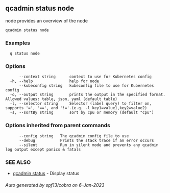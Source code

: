 ## qcadmin status node

node provides an overview of the node

```
qcadmin status node
```

### Examples

```
  q status node
```

### Options

```
      --context string      context to use for Kubernetes config
  -h, --help                help for node
      --kubeconfig string   kubeconfig file to use for Kubernetes config
  -o, --output string       prints the output in the specified format. Allowed values: table, json, yaml (default table)
  -l, --selector string     Selector (label query) to filter on, supports '=', '==', and '!='.(e.g. -l key1=value1,key2=value2)
  -s, --sortBy string       sort by cpu or memory (default "cpu")
```

### Options inherited from parent commands

```
      --config string   The qcadmin config file to use
      --debug           Prints the stack trace if an error occurs
      --silent          Run in silent mode and prevents any qcadmin log output except panics & fatals
```

### SEE ALSO

* [qcadmin status](qcadmin_status.md)	 - Display status

###### Auto generated by spf13/cobra on 6-Jan-2023
